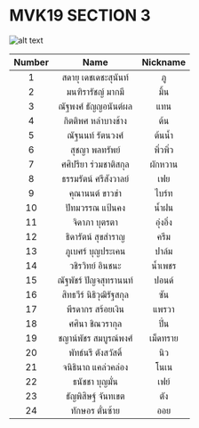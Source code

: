 # MVK19 SECTION 3 

![alt text](https://media.discordapp.net/attachments/912387569067634719/912394378553749554/IMG_9854.jpg?width=744&height=499)

Number | Name | Nickname |
:-----: | :-----: | :-----:
1 | สดายุ เดชเดชะสุนันท์ | ภู
2 | มนฑิรารัชญ์ มากมี | มิ้น
3 | ณัฐพงศ์ ธัญญอนันต์ผล | แทน
4 | กิตติพศ หลำบางช้าง | ต้น
5 | ณัฐนนท์ รัตนวงศ์ | ต้นน้ำ
6 | สุชญา พลทรัพย์ | พิ่วพิ่ว
7 | ศศิปรียา ร่วมชาติสกุล | ผักหวาน
8 | ธรรมรัตน์ ศรีสังวาลย์ | เฟย
9 | คุณานนต์ ขาวขำ | ไบร์ท
10 | ปัทมวรรณ แป้นคง | น้ำฝน
11 | จิดาภา บุตรตา | อุ๋งอิ๋ง
12| ธิดารัตน์ สุขสำราญ | ครีม
13 | ภูเบศร์ บุญประเคน | ปาล์ม
14 | วชิรวิทย์ อินชนะ | น้ำเพชร
15 | ณัฐพัชร์ ปัญจสุทรานนท์ | ปอนด์
16 | สิทธวีร์ นิธิวุฒิรัฐสกุล | ซัน
17 | พีรดากร สร้อยเงิน | แพรวา
18 | ศศินา ชิณวรากุล | ปิ่น
19 | ชญาน์พัชร สมบูรณ์พงศ์ | เม็ดทราย
20 | พัทธ์นรี ตังสวัสดิ์ | นิว
21 | จนิธินาถ แคล่วคล่อง | โนเน
22 | ธนัชชา บุญมั่น | เฟย์
23 | ธัญพิสิษฐ์ จันทเขต | ตัง
24 | ทักษอร ตั๋นซ้าย | ออย

